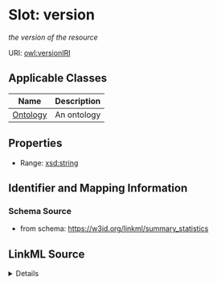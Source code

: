 # Slot: version
_the version of the resource_


URI: [owl:versionIRI](http://www.w3.org/2002/07/owl#versionIRI)



<!-- no inheritance hierarchy -->




## Applicable Classes

| Name | Description |
| --- | --- |
[Ontology](Ontology.md) | An ontology






## Properties

* Range: [xsd:string](http://www.w3.org/2001/XMLSchema#string)







## Identifier and Mapping Information







### Schema Source


* from schema: https://w3id.org/linkml/summary_statistics




## LinkML Source

<details>
```yaml
name: version
description: the version of the resource
from_schema: https://w3id.org/linkml/summary_statistics
rank: 1000
slot_uri: owl:versionIRI
alias: version
owner: Ontology
domain_of:
- Ontology
range: string

```
</details>